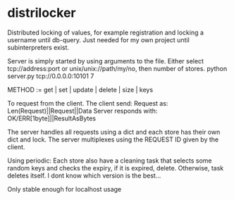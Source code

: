 # distrilocker
Distributed locking of values, for example registration and locking a username until db-query. Just needed for my own project until subinterpreters exist.

Server is simply started by using arguments to the file.
Either select tcp://address:port or unix/unix://path/my/no, then number of stores.
python server.py tcp://0.0.0.0:10101 7

METHOD := get | set | update | delete | size | keys

To request from the client. The client send: Request as: Len(Request)||Request||Data
Server responds with: OK/ERR[1byte]||ResultAsBytes

The server handles all requests using a dict and each store has their own dict and lock. The server multiplexes
using the REQUEST ID given by the client. 

Using periodic: Each store also have a cleaning task that selects some random keys and checks the expiry, if it is expired, delete.
Otherwise, task deletes itself. I dont know which version is the best...


Only stable enough for localhost usage